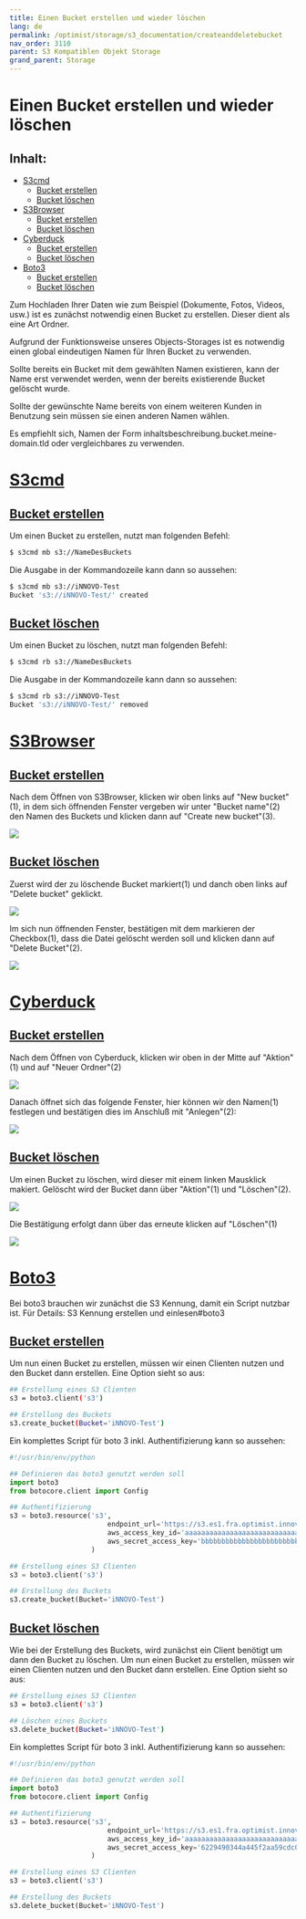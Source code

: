```yaml
---
title: Einen Bucket erstellen und wieder löschen
lang: de
permalink: /optimist/storage/s3_documentation/createanddeletebucket
nav_order: 3110
parent: S3 Kompatiblen Objekt Storage
grand_parent: Storage
---
```



Einen Bucket erstellen und wieder löschen
=================================================

Inhalt:
---------
- [S3cmd](#S3cmd)
	- [Bucket erstellen](#createbuckets3cmd)
	- [Bucket löschen](#deletebuckets3cmd)
- [S3Browser](#s3browser)
	- [Bucket erstellen](#createbuckets3Browser)
	- [Bucket löschen](#deletebuckets3Browser)
- [Cyberduck](#cyberduck)
	- [Bucket erstellen](#createbucketcyberduck)
	- [Bucket löschen](#deletebucketcyberduck)
- [Boto3](#boto3)
	- [Bucket erstellen](#createbucketboto3)
	- [Bucket löschen](#deletebucketboto3)

Zum Hochladen Ihrer Daten wie zum Beispiel (Dokumente, Fotos, Videos, usw.) ist es zunächst notwendig einen Bucket zu erstellen. Dieser dient als eine Art Ordner.

Aufgrund der Funktionsweise unseres Objects-Storages ist es notwendig einen global eindeutigen Namen für Ihren Bucket zu verwenden.

Sollte bereits ein Bucket mit dem gewählten Namen existieren, kann der Name erst verwendet werden, wenn der bereits existierende Bucket gelöscht wurde.

Sollte der gewünschte Name bereits von einem weiteren Kunden in Benutzung sein müssen sie einen anderen Namen wählen.

Es empfiehlt sich, Namen der Form inhaltsbeschreibung.bucket.meine-domain.tld  oder vergleichbares zu verwenden.

[S3cmd](#S3cmd)
=============

[Bucket erstellen](#createbuckets3cmd)
-----------------------
Um einen Bucket zu erstellen, nutzt man folgenden Befehl:

```bash
$ s3cmd mb s3://NameDesBuckets
```

Die Ausgabe in der Kommandozeile kann dann so aussehen:

```bash
$ s3cmd mb s3://iNNOVO-Test
Bucket 's3://iNNOVO-Test/' created
```
[Bucket löschen](#deletebuckets3cmd)
-----------------------
Um einen Bucket zu löschen, nutzt man folgenden Befehl:

```bash
$ s3cmd rb s3://NameDesBuckets
```

Die Ausgabe in der Kommandozeile kann dann so aussehen:

```bash
$ s3cmd rb s3://iNNOVO-Test
Bucket 's3://iNNOVO-Test/' removed
```

[S3Browser](#s3browser)
=============

[Bucket erstellen](#createbuckets3browser)
-----------------------

Nach dem Öffnen von S3Browser, klicken wir oben links auf "New bucket"(1), in dem sich öffnenden Fenster vergeben wir unter "Bucket name"(2) den Namen des Buckets und klicken dann auf "Create new bucket"(3).

![](attachments/CreateAndDeleteBucket1.png)

[Bucket löschen](#deletebuckets3browser)
-----------------------

Zuerst wird der zu löschende Bucket markiert(1) und danch oben links auf "Delete bucket" geklickt.

![](attachments/CreateAndDeleteBucket2.png)

Im sich nun öffnenden Fenster, bestätigen mit dem markieren der Checkbox(1), dass die Datei gelöscht werden soll und klicken dann auf "Delete Bucket"(2).

![](attachments/CreateAndDeleteBucket3.png)

[Cyberduck](#cyberduck)
=============

[Bucket erstellen](#createbucketcyberduck)
-----------------------

Nach dem Öffnen von Cyberduck, klicken wir oben in der Mitte auf "Aktion"(1) und auf "Neuer Ordner"(2)

![](attachments/CreateAndDeleteBucket4.png)

Danach öffnet sich das folgende Fenster, hier können wir den Namen(1) festlegen und bestätigen dies im Anschluß mit "Anlegen"(2):

![](attachments/CreateAndDeleteBucket5.png)

[Bucket löschen](#deletebucketcyberduck)
-----------------------

Um einen Bucket zu löschen, wird dieser mit einem linken Mausklick makiert. Gelöscht wird der Bucket dann über "Aktion"(1) und "Löschen"(2).

![](attachments/CreateAndDeleteBucket6.png)

Die Bestätigung erfolgt dann über das erneute klicken auf "Löschen"(1)

![](attachments/CreateAndDeleteBucket7.png)

[Boto3](#boto3)
=============

Bei boto3 brauchen wir zunächst die S3 Kennung, damit ein Script nutzbar ist. Für Details: S3 Kennung erstellen und einlesen#boto3

[Bucket erstellen](#createbucketboto3)
-----------------------

Um nun einen Bucket zu erstellen, müssen wir einen Clienten nutzen und den Bucket dann erstellen.
Eine Option sieht so aus:

```bash
## Erstellung eines S3 Clienten
s3 = boto3.client('s3')

## Erstellung des Buckets
s3.create_bucket(Bucket='iNNOVO-Test')
```

Ein komplettes Script für boto 3 inkl. Authentifizierung kann so aussehen:

```python
#!/usr/bin/env/python

## Definieren das boto3 genutzt werden soll
import boto3
from botocore.client import Config

## Authentifizierung
s3 = boto3.resource('s3',
                        endpoint_url='https://s3.es1.fra.optimist.innovo.cloud',
                        aws_access_key_id='aaaaaaaaaaaaaaaaaaaaaaaaaaaaaaa',
                        aws_secret_access_key='bbbbbbbbbbbbbbbbbbbbbbbbbbbbbbbb',
                    )

## Erstellung eines S3 Clienten
s3 = boto3.client('s3')

## Erstellung des Buckets
s3.create_bucket(Bucket='iNNOVO-Test')
```
[Bucket löschen](#deletebucketboto3)
-----------------------

Wie bei der Erstellung des Buckets, wird zunächst ein Client benötigt um dann den Bucket zu löschen.
Um nun einen Bucket zu erstellen, müssen wir einen Clienten nutzen und den Bucket dann erstellen.
Eine Option sieht so aus:

```bash
## Erstellung eines S3 Clienten
s3 = boto3.client('s3')

## Löschen eines Buckets
s3.delete_bucket(Bucket='iNNOVO-Test')
```

Ein komplettes Script für boto 3 inkl. Authentifizierung kann so aussehen:

```python
#!/usr/bin/env/python

## Definieren das boto3 genutzt werden soll
import boto3
from botocore.client import Config

## Authentifizierung
s3 = boto3.resource('s3',
                        endpoint_url='https://s3.es1.fra.optimist.innovo.cloud',
                        aws_access_key_id='aaaaaaaaaaaaaaaaaaaaaaaaaaaaaaa',
                        aws_secret_access_key='6229490344a445f2aa59cdc0e53add88',
                    )

## Erstellung eines S3 Clienten
s3 = boto3.client('s3')

## Erstellung des Buckets
s3.delete_bucket(Bucket='iNNOVO-Test')
```
